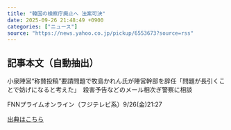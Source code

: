 ```yaml
---
title: "韓国の検察庁廃止へ 法案可決"
date: 2025-09-26 21:48:49 +0900
categories: ["ニュース"]
source: "https://news.yahoo.co.jp/pickup/6553673?source=rss"
---
```


## 記事本文（自動抽出）
<div><div class="sc-1t7ra5j-6 hhriyT"><p class="sc-1t7ra5j-7 casbUp">小泉陣営“称賛投稿”要請問題で牧島かれん氏が陣営幹部を辞任「問題が長引くことで妨げになると考えた」　殺害予告などのメール相次ぎ警察に相談</p><p class="sc-1t7ra5j-8 bVxZvL"><span class="sc-1t7ra5j-9 dIJJqB">FNNプライムオンライン（フジテレビ系）</span><time><span class="sc-1t7ra5j-10 cfHAOL">9/26(金)</span><span class="sc-1t7ra5j-10 cfHAOL">21:27</span></time></p></div></div>

[出典はこちら](https://news.yahoo.co.jp/pickup/6553673?source=rss)
